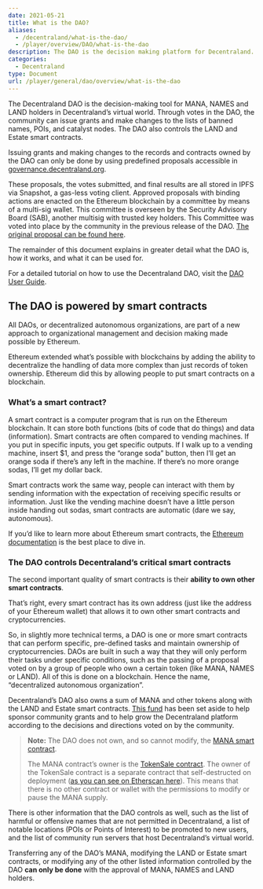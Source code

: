 ```yaml
---
date: 2021-05-21
title: What is the DAO?
aliases:
  - /decentraland/what-is-the-dao/
  - /player/overview/DAO/what-is-the-dao
description: The DAO is the decision making platform for Decentraland.
categories:
  - Decentraland
type: Document
url: /player/general/dao/overview/what-is-the-dao
---
```


The Decentraland DAO is the decision-making tool for MANA, NAMES and LAND holders in Decentraland’s virtual world. Through votes in the DAO, the community can issue grants and make changes to the lists of banned names, POIs, and catalyst nodes. The DAO also controls the LAND and Estate smart contracts.

Issuing grants and making changes to the records and contracts owned by the DAO can only be done by using predefined proposals accessible in [governance.decentraland.org](https://governance.decentraland.org). 

These proposals, the votes submitted, and final results are all stored in IPFS via Snapshot, a gas-less voting client. Approved proposals with binding actions are enacted on the Ethereum blockchain by a committee by means of a multi-sig wallet. This committee is overseen by the Security Advisory Board (SAB), another multisig with trusted key holders. This Committee was voted into place by the community in the previous release of the DAO. [The original proposal can be found here](https://forum.decentraland.org/t/proposal-for-a-more-accessible-and-affordable-dao/450).

The remainder of this document explains in greater detail what the DAO is, how it works, and what it can be used for.

For a detailed tutorial on how to use the Decentraland DAO, visit the [DAO User Guide](/player/general/dao/dao-userguide).

## The DAO is powered by smart contracts

All DAOs, or decentralized autonomous organizations, are part of a new approach to organizational management and decision making made possible by Ethereum.

Ethereum extended what’s possible with blockchains by adding the ability to decentralize the handling of data more complex than just records of token ownership. Ethereum did this by allowing people to put smart contracts on a blockchain.

### What’s a smart contract?

A smart contract is a computer program that is run on the Ethereum blockchain. It can store both functions (bits of code that do things) and data (information). Smart contracts are often compared to vending machines. If you put in specific inputs, you get specific outputs. If I walk up to a vending machine, insert $1, and press the “orange soda” button, then I’ll get an orange soda if there’s any left in the machine. If there’s no more orange sodas, I’ll get my dollar back.

Smart contracts work the same way, people can interact with them by sending information with the expectation of receiving specific results or information. Just like the vending machine doesn’t have a little person inside handing out sodas, smart contracts are automatic (dare we say, autonomous).

If you’d like to learn more about Ethereum smart contracts, the [Ethereum documentation](https://ethereum.org/en/developers/docs/smart-contracts/) is the best place to dive in.

### The DAO controls Decentraland’s critical smart contracts

The second important quality of smart contracts is their **ability to own other smart contracts**. 

That’s right, every smart contract has its own address (just like the address of your Ethereum wallet) that allows it to own other smart contracts and cryptocurrencies.

So, in slightly more technical terms, a DAO is one or more smart contracts that can perform specific, pre-defined tasks and maintain ownership of cryptocurrencies. DAOs are built in such a way that they will only perform their tasks under specific conditions, such as the passing of a proposal voted on by a group of people who own a certain token (like MANA, NAMES or LAND). All of this is done on a blockchain. Hence the name, “decentralized autonomous organization”. 

Decentraland’s DAO also owns a sum of MANA and other tokens along with the LAND and Estate smart contracts. [This fund](https://governance.decentraland.org/transparency/) has been set aside to help sponsor community grants and to help grow the Decentraland platform according to the decisions and directions voted on by the community.

>**Note:**
>The DAO does not own, and so cannot modify, the [MANA smart contract](https://etherscan.io/address/0x0f5d2fb29fb7d3cfee444a200298f468908cc942#readContract). 
>
>The MANA contract’s owner is the [TokenSale contract](https://etherscan.io/address/0xa66d83716c7cfe425b44d0f7ef92de263468fb3d#readContract). The owner of the TokenSale contract is a separate contract that self-destructed on deployment ([as you can see on Etherscan here](https://etherscan.io/address/0xdf861993edbe95bafbfa7760838f8ebbd5afda9f)). This means that there is no other contract or wallet with the permissions to modify or pause the MANA supply.

There is other information that the DAO controls as well, such as the list of harmful or offensive names that are not permitted in Decentraland, a list of notable locations (POIs or Points of Interest) to be promoted to new users, and the list of community run servers that host Decentraland’s virtual world.

Transferring any of the DAO’s MANA, modifying the LAND or Estate smart contracts, or modifying any of the other listed information controlled by the DAO **can only be done** with the approval of MANA, NAMES and LAND holders.
